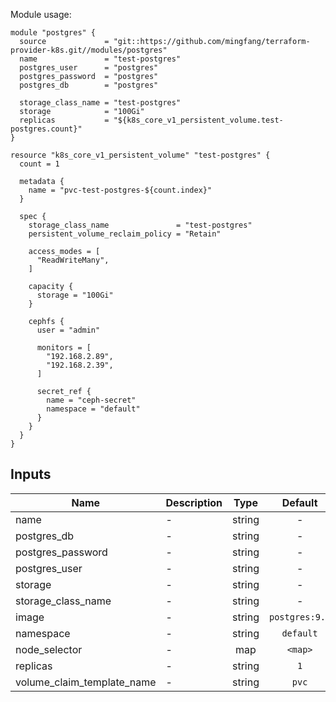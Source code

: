 Module usage:

    module "postgres" {
      source             = "git::https://github.com/mingfang/terraform-provider-k8s.git//modules/postgres"
      name               = "test-postgres"
      postgres_user      = "postgres"
      postgres_password  = "postgres"
      postgres_db        = "postgres"

      storage_class_name = "test-postgres"
      storage            = "100Gi"
      replicas           = "${k8s_core_v1_persistent_volume.test-postgres.count}"
    }

    resource "k8s_core_v1_persistent_volume" "test-postgres" {
      count = 1

      metadata {
        name = "pvc-test-postgres-${count.index}"
      }

      spec {
        storage_class_name               = "test-postgres"
        persistent_volume_reclaim_policy = "Retain"

        access_modes = [
          "ReadWriteMany",
        ]

        capacity {
          storage = "100Gi"
        }

        cephfs {
          user = "admin"

          monitors = [
            "192.168.2.89",
            "192.168.2.39",
          ]

          secret_ref {
            name = "ceph-secret"
            namespace = "default"
          }
        }
      }
    }

## Inputs

| Name | Description | Type | Default | Required |
|------|-------------|:----:|:-----:|:-----:|
| name | - | string | - | yes |
| postgres\_db | - | string | - | yes |
| postgres\_password | - | string | - | yes |
| postgres\_user | - | string | - | yes |
| storage | - | string | - | yes |
| storage\_class\_name | - | string | - | yes |
| image | - | string | `postgres:9.6` | no |
| namespace | - | string | `default` | no |
| node\_selector | - | map | `<map>` | no |
| replicas | - | string | `1` | no |
| volume\_claim\_template\_name | - | string | `pvc` | no |

